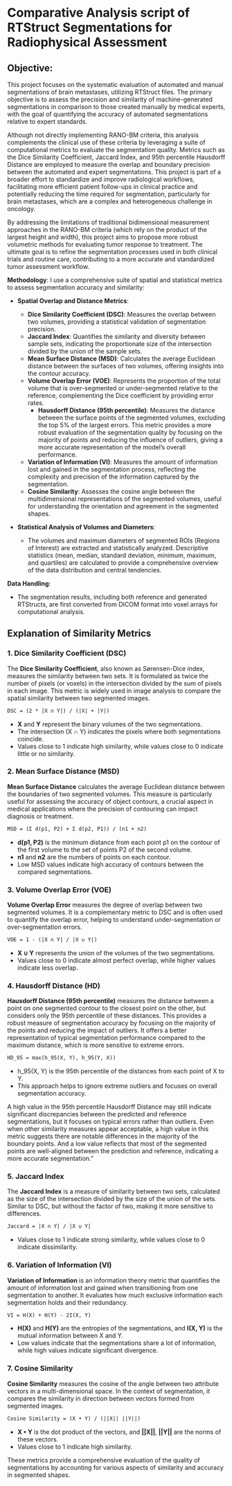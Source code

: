 # Comparative Analysis script of RTStruct Segmentations for Radiophysical Assessment

## Objective:
This project focuses on the systematic evaluation of automated and manual segmentations of brain metastases, utilizing RTStruct files. The primary objective is to assess the precision and similarity of machine-generated segmentations in comparison to those created manually by medical experts, with the goal of quantifying the accuracy of automated segmentations relative to expert standards.

Although not directly implementing RANO-BM criteria, this analysis complements the clinical use of these criteria by leveraging a suite of computational metrics to evaluate the segmentation quality. Metrics such as the Dice Similarity Coefficient, Jaccard Index, and 95th percentile Hausdorff Distance are employed to measure the overlap and boundary precision between the automated and expert segmentations. This project is part of a broader effort to standardize and improve radiological workflows, facilitating more efficient patient follow-ups in clinical practice and potentially reducing the time required for segmentation, particularly for brain metastases, which are a complex and heterogeneous challenge in oncology.

By addressing the limitations of traditional bidimensional measurement approaches in the RANO-BM criteria (which rely on the product of the largest height and width), this project aims to propose more robust volumetric methods for evaluating tumor response to treatment. The ultimate goal is to refine the segmentation processes used in both clinical trials and routine care, contributing to a more accurate and standardized tumor assessment workflow.

**Methodology**:
I use a comprehensive suite of spatial and statistical metrics to assess segmentation accuracy and similarity:

- **Spatial Overlap and Distance Metrics**:
  - **Dice Similarity Coefficient (DSC)**: Measures the overlap between two volumes, providing a statistical validation of segmentation precision.
  - **Jaccard Index**: Quantifies the similarity and diversity between sample sets, indicating the proportionate size of the intersection divided by the union of the sample sets.
  - **Mean Surface Distance (MSD)**: Calculates the average Euclidean distance between the surfaces of two volumes, offering insights into the contour accuracy.
  - **Volume Overlap Error (VOE)**: Represents the proportion of the total volume that is over-segmented or under-segmented relative to the reference, complementing the Dice coefficient by providing error rates.
	- **Hausdorff Distance (95th percentile)**: Measures the distance between the surface points of the segmented volumes, excluding the top 5% of the largest errors. This metric provides a more robust evaluation of the segmentation quality by focusing on the majority of points and reducing the influence of outliers, giving a more accurate representation of the model’s overall performance.
  - **Variation of Information (VI)**: Measures the amount of information lost and gained in the segmentation process, reflecting the complexity and precision of the information captured by the segmentation.
  - **Cosine Similarity**: Assesses the cosine angle between the multidimensional representations of the segmented volumes, useful for understanding the orientation and agreement in the segmented shapes.

- **Statistical Analysis of Volumes and Diameters**:
  - The volumes and maximum diameters of segmented ROIs (Regions of Interest) are extracted and statistically analyzed. Descriptive statistics (mean, median, standard deviation, minimum, maximum, and quartiles) are calculated to provide a comprehensive overview of the data distribution and central tendencies.

**Data Handling**:
- The segmentation results, including both reference and generated RTStructs, are first converted from DICOM format into voxel arrays for computational analysis.


## Explanation of Similarity Metrics

### 1. **Dice Similarity Coefficient (DSC)**
The **Dice Similarity Coefficient**, also known as Sørensen-Dice index, measures the similarity between two sets. It is formulated as twice the number of pixels (or voxels) in the intersection divided by the sum of pixels in each image. This metric is widely used in image analysis to compare the spatial similarity between two segmented images.

```markdown
DSC = (2 * |X ∩ Y|) / (|X| + |Y|)
```
- **X** and **Y** represent the binary volumes of the two segmentations.
- The intersection (X ∩ Y) indicates the pixels where both segmentations coincide.
- Values close to 1 indicate high similarity, while values close to 0 indicate little or no similarity.

### 2. **Mean Surface Distance (MSD)**
**Mean Surface Distance** calculates the average Euclidean distance between the boundaries of two segmented volumes. This measure is particularly useful for assessing the accuracy of object contours, a crucial aspect in medical applications where the precision of contouring can impact diagnosis or treatment.

```markdown
MSD = (Σ d(p1, P2) + Σ d(p2, P1)) / (n1 + n2)
```
- **d(p1, P2)** is the minimum distance from each point p1 on the contour of the first volume to the set of points P2 of the second volume.
- **n1** and **n2** are the numbers of points on each contour.
- Low MSD values indicate high accuracy of contours between the compared segmentations.

### 3. **Volume Overlap Error (VOE)**
**Volume Overlap Error** measures the degree of overlap between two segmented volumes. It is a complementary metric to DSC and is often used to quantify the overlap error, helping to understand under-segmentation or over-segmentation errors.

```markdown
VOE = 1 - (|X ∩ Y| / |X ∪ Y|)
```
- **X ∪ Y** represents the union of the volumes of the two segmentations.
- Values close to 0 indicate almost perfect overlap, while higher values indicate less overlap.

### 4. **Hausdorff Distance (HD)**
**Hausdorff Distance (95th percentile)** measures the distance between a point on one segmented contour to the closest point on the other, but considers only the 95th percentile of these distances. This provides a robust measure of segmentation accuracy by focusing on the majority of the points and reducing the impact of outliers. It offers a better representation of typical segmentation performance compared to the maximum distance, which is more sensitive to extreme errors.

```markdown
HD_95 = max(h_95(X, Y), h_95(Y, X))
```
- h_95(X, Y) is the 95th percentile of the distances from each point of X to Y.
- This approach helps to ignore extreme outliers and focuses on overall segmentation accuracy.

A high value in the 95th percentile Hausdorff Distance may still indicate significant discrepancies between the predicted and reference segmentations, but it focuses on typical errors rather than outliers. Even when other similarity measures appear acceptable, a high value in this metric suggests there are notable differences in the majority of the boundary points. And a low value reflects that most of the segmented points are well-aligned between the prediction and reference, indicating a more accurate segmentation.”

### 5. **Jaccard Index**
The **Jaccard Index** is a measure of similarity between two sets, calculated as the size of the intersection divided by the size of the union of the sets. Similar to DSC, but without the factor of two, making it more sensitive to differences.

```markdown
Jaccard = |X ∩ Y| / |X ∪ Y|
```
- Values close to 1 indicate strong similarity, while values close to 0 indicate dissimilarity.

### 6. **Variation of Information (VI)**
**Variation of Information** is an information theory metric that quantifies the amount of information lost and gained when transitioning from one segmentation to another. It evaluates how much exclusive information each segmentation holds and their redundancy.

```markdown
VI = H(X) + H(Y) - 2I(X, Y)
```
- **H(X)** and **H(Y)** are the entropies of the segmentations, and **I(X, Y)** is the mutual information between X and Y.
- Low values indicate that the segmentations share a lot of information, while high values indicate significant divergence.

### 7. **Cosine Similarity**
**Cosine Similarity** measures the cosine of the angle between two attribute vectors in a multi-dimensional space. In the context of segmentation, it compares the similarity in direction between vectors formed from segmented images.

```markdown
Cosine Similarity = (X • Y) / (||X|| ||Y||)
```
- **X • Y** is the dot product of the vectors, and **||X||**, **||Y||** are the norms of these vectors.
- Values close to 1 indicate high similarity.

These metrics provide a comprehensive evaluation of the quality of segmentations by accounting for various aspects of similarity and accuracy in segmented shapes.
